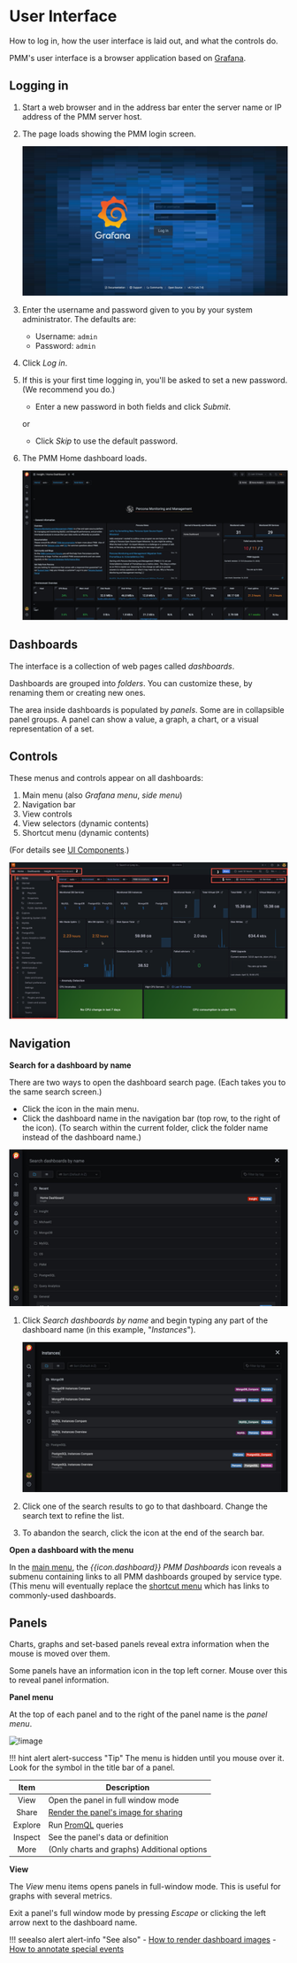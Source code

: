 # User Interface

How to log in, how the user interface is laid out, and what the controls do.

PMM's user interface is a browser application based on [Grafana].

## Logging in

1. Start a web browser and in the address bar enter the server name or IP address of the PMM server host.
2. The page loads showing the PMM login screen.

    ![!](../_images/PMM_Login.jpg)

3. Enter the username and password given to you by your system administrator. The defaults are:
    - Username: `admin`
    - Password: `admin`
4. Click *Log in*.
5. If this is your first time logging in, you'll be asked to set a new password. (We recommend you do.)

    - Enter a new password in both fields and click *Submit*.

    or

    - Click *Skip* to use the default password.

6. The PMM Home dashboard loads.

    ![!PMM Home dashboard](../_images/PMM_Home_Dashboard.jpg)

## Dashboards

The interface is a collection of web pages called *dashboards*.

Dashboards are grouped into *folders*. You can customize these, by renaming them or creating new ones.

The area inside dashboards is populated by *panels*. Some are in collapsible panel groups. A panel can show a value, a graph, a chart, or a visual representation of a set.

## Controls

These menus and controls appear on all dashboards:

1. Main menu  (also *Grafana menu*, *side menu*)
2. Navigation bar
3. View controls
4. View selectors (dynamic contents)
5. Shortcut menu (dynamic contents)

(For details see [UI Components](../details/interface.md).)

![!](../_images/PMM_Home_Dashboard_Numbered.png)


## Navigation

**Search for a dashboard by name**

There are two ways to open the dashboard search page. (Each takes you to the same search screen.)

- Click the <i class="uil uil-search"></i> icon in the main menu.
- Click the dashboard name in the navigation bar (top row, to the right of the <i class="uil uil-apps"></i> icon). (To search within the current folder, click the folder name instead of the dashboard name.)

![!Search dashboards by name](../_images/PMM_Home_Dashboard_Search.jpg)

1. Click *Search dashboards by name* and begin typing any part of the dashboard name (in this example, "*Instances*").

    ![!Search dashboards by name](../_images/PMM_Home_Dashboard_Search_String.jpg)

2. Click one of the search results to go to that dashboard. Change the search text to refine the list.

3. To abandon the search, click the <i class="uil uil-times"></i> icon at the end of the search bar.

**Open a dashboard with the menu**

In the [main menu](../details/interface.md#main-menu), the *{{icon.dashboard}} PMM Dashboards* icon reveals a submenu containing links to all PMM dashboards grouped by service type. (This menu will eventually replace the [shortcut menu](../details/interface.md#shortcut-menu) which has links to commonly-used dashboards.

## Panels

Charts, graphs and set-based panels reveal extra information when the mouse is moved over them.

Some panels have an information icon <i class="fa fa-info"></i> in the top left corner. Mouse over this to reveal panel information.

**Panel menu**

At the top of each panel and to the right of the panel name is the *panel menu*.

![!image](../_images/PMM_Common_Panel_Menu.jpg)

!!! hint alert alert-success "Tip"
    The menu is hidden until you mouse over it. Look for the <i class="uil uil-angle-down"></i> symbol in the title bar of a panel.

| Item                                      | Description                                                                  |
|:-----------------------------------------:| -----------------------------------------------------------------------------|
| <i class="uil uil-eye"></i> View          | Open the panel in full window mode                                           |
| <i class="uil uil-share-alt"></i> Share   | [Render the panel's image for sharing](../how-to/render-dashboard-images.md) |
| <i class="uil uil-compass"></i> Explore   | Run [PromQL] queries                                                         |
| <i class="fa fa-info-circle"></i> Inspect | See the panel's data or definition                                           |
| <i class="uil uil-cube"></i> More         | (Only charts and graphs) Additional options                                  |

**View**

The *View* menu items opens panels in full-window mode. This is useful for graphs with several metrics.

Exit a panel's full window mode by pressing *Escape* or clicking the left arrow <i class="uil uil-arrow-left"></i> next to the dashboard name.

!!! seealso alert alert-info "See also"
    - [How to render dashboard images](../how-to/render-dashboard-images.md)
    - [How to annotate special events](../how-to/annotate.md)


[Grafana]: https://grafana.com/docs/grafana/latest/
[PromQL]: https://prometheus.io/docs/prometheus/latest/querying/basics/